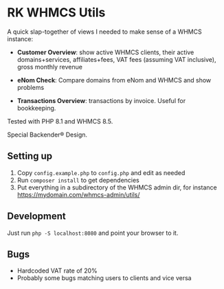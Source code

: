 # RK WHMCS Utils

A quick slap-together of views I needed to make sense of a WHMCS instance:

- **Customer Overview**: show active WHMCS clients, their active 
  domains+services, affiliates+fees, VAT fees (assuming VAT inclusive),
  gross monthly revenue

- **eNom Check**: Compare domains from eNom and WHMCS and show problems

- **Transactions Overview**: transactions by invoice. Useful for bookkeeping.

Tested with PHP 8.1 and WHMCS 8.5.

Special Backender® Design.

## Setting up

1. Copy `config.example.php` to `config.php` and edit as needed
2. Run `composer install` to get dependencies
3. Put everything in a subdirectory of the WHMCS admin dir, for instance https://mydomain.com/whmcs-admin/utils/

## Development

Just run `php -S localhost:8080` and point your browser to it.

## Bugs

- Hardcoded VAT rate of 20%
- Probably some bugs matching users to clients and vice versa
